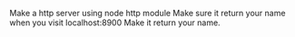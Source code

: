 Make a http server using node http module
Make sure it return your name when you visit localhost:8900
Make it return your name.
